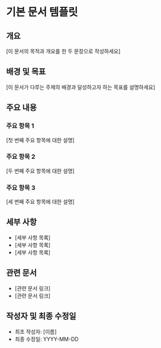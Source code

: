 # 기본 문서 템플릿

## 개요
[이 문서의 목적과 개요를 한 두 문장으로 작성하세요]

## 배경 및 목표
[이 문서가 다루는 주제의 배경과 달성하고자 하는 목표를 설명하세요]

## 주요 내용
### 주요 항목 1
[첫 번째 주요 항목에 대한 설명]

### 주요 항목 2
[두 번째 주요 항목에 대한 설명]

### 주요 항목 3
[세 번째 주요 항목에 대한 설명]

## 세부 사항
- [세부 사항 목록]
- [세부 사항 목록]
- [세부 사항 목록]

## 관련 문서
- [관련 문서 링크]
- [관련 문서 링크]

## 작성자 및 최종 수정일
- 최초 작성자: [이름]
- 최종 수정일: YYYY-MM-DD